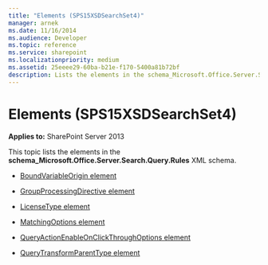 ```yaml
---
title: "Elements (SPS15XSDSearchSet4)"
manager: arnek
ms.date: 11/16/2014
ms.audience: Developer
ms.topic: reference
ms.service: sharepoint
ms.localizationpriority: medium
ms.assetid: 25eeee29-60ba-b21e-f170-5400a81b72bf
description: Lists the elements in the schema_Microsoft.Office.Server.Search.Query.Rules XML schema.
---
```


# Elements (SPS15XSDSearchSet4)

**Applies to:** SharePoint Server 2013

This topic lists the elements in the **schema_Microsoft.Office.Server.Search.Query.Rules** XML schema.
  
- [BoundVariableOrigin element](boundvariableorigin-element-sps15xsdsearchset4.md)
    
- [GroupProcessingDirective element](groupprocessingdirective-element-sps15xsdsearchset4.md)
    
- [LicenseType element](licensetype-element-sps15xsdsearchset4.md)
    
- [MatchingOptions element](matchingoptions-element-sps15xsdsearchset4.md)
    
- [QueryActionEnableOnClickThroughOptions element](queryactionenableonclickthroughoptions-element-sps15xsdsearchset4.md)
    
- [QueryTransformParentType element](querytransformparenttype-element-sps15xsdsearchset4.md)
    

